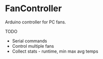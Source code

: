 # FanController
Arduino controller for PC fans.

TODO
 - Serial commands
 - Control multiple fans
 - Collect stats - runtime, min max avg temps

